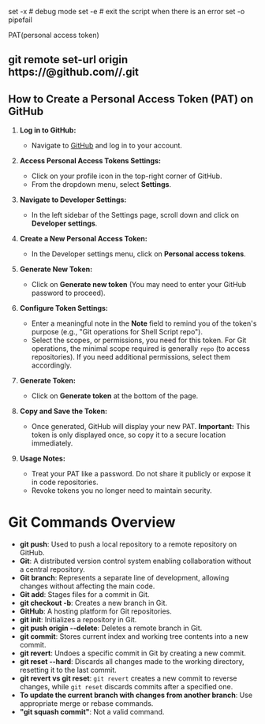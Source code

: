 set -x # debug mode
set -e # exit the script when there is an error
set -o pipefail


PAT(personal access token) 


## git remote set-url origin https://<PAT>@github.com/<username>/<repository>.git


## How to Create a Personal Access Token (PAT) on GitHub

1. **Log in to GitHub:**
   - Navigate to [GitHub](https://github.com/) and log in to your account.

2. **Access Personal Access Tokens Settings:**
   - Click on your profile icon in the top-right corner of GitHub.
   - From the dropdown menu, select **Settings**.

3. **Navigate to Developer Settings:**
   - In the left sidebar of the Settings page, scroll down and click on **Developer settings**.

4. **Create a New Personal Access Token:**
   - In the Developer settings menu, click on **Personal access tokens**.

5. **Generate New Token:**
   - Click on **Generate new token** (You may need to enter your GitHub password to proceed).

6. **Configure Token Settings:**
   - Enter a meaningful note in the **Note** field to remind you of the token's purpose (e.g., "Git operations for Shell Script repo").
   - Select the scopes, or permissions, you need for this token. For Git operations, the minimal scope required is generally `repo` (to access repositories). If you need additional permissions, select them accordingly.

7. **Generate Token:**
   - Click on **Generate token** at the bottom of the page.

8. **Copy and Save the Token:**
   - Once generated, GitHub will display your new PAT. **Important:** This token is only displayed once, so copy it to a secure location immediately.

9. **Usage Notes:**
   - Treat your PAT like a password. Do not share it publicly or expose it in code repositories.
   - Revoke tokens you no longer need to maintain security.
  






# Git Commands Overview

- **git push**: Used to push a local repository to a remote repository on GitHub.
- **Git**: A distributed version control system enabling collaboration without a central repository.
- **Git branch**: Represents a separate line of development, allowing changes without affecting the main code.
- **Git add**: Stages files for a commit in Git.
- **git checkout -b**: Creates a new branch in Git.
- **GitHub**: A hosting platform for Git repositories.
- **git init**: Initializes a repository in Git.
- **git push origin --delete**: Deletes a remote branch in Git.
- **git commit**: Stores current index and working tree contents into a new commit.
- **git revert**: Undoes a specific commit in Git by creating a new commit.
- **git reset --hard**: Discards all changes made to the working directory, resetting it to the last commit.
- **git revert vs git reset**: `git revert` creates a new commit to reverse changes, while `git reset` discards commits after a specified one.
- **To update the current branch with changes from another branch**: Use appropriate merge or rebase commands.
- **"git squash commit"**: Not a valid command.



